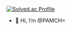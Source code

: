[![Solved.ac Profile](http://mazassumnida.wtf/api/v2/generate_badge?boj=pamic7124)](https://solved.ac/pamic7124/)
- 👋 Hi, I’m @PAMCH=
